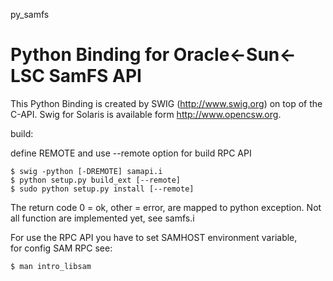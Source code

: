 py_samfs

Python Binding for Oracle<-Sun<-LSC SamFS API
========

This Python Binding is created by SWIG (http://www.swig.org) on top of the C-API.
Swig for Solaris is available form http://www.opencsw.org.

build:

define REMOTE and use --remote option for build RPC API

    $ swig -python [-DREMOTE] samapi.i  
    $ python setup.py build_ext [--remote]  
    $ sudo python setup.py install [--remote]  


The return code 0 = ok, other = error, are mapped to python exception. 
Not all function are implemented yet, see samfs.i

For use the RPC API you have to set SAMHOST environment variable,  
for config SAM RPC see:

    $ man intro_libsam  
